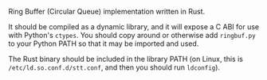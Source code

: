 Ring Buffer (Circular Queue) implementation written in Rust.

It should be compiled as a dynamic library, and it will expose a C ABI for use
with Python's `ctypes`. You should copy around or otherwise add `ringbuf.py`
to your Python PATH so that it may be imported and used.

The Rust binary should be included in the library PATH (on Linux, this
is `/etc/ld.so.conf.d/stt.conf`, and then you should run `ldconfig`).
